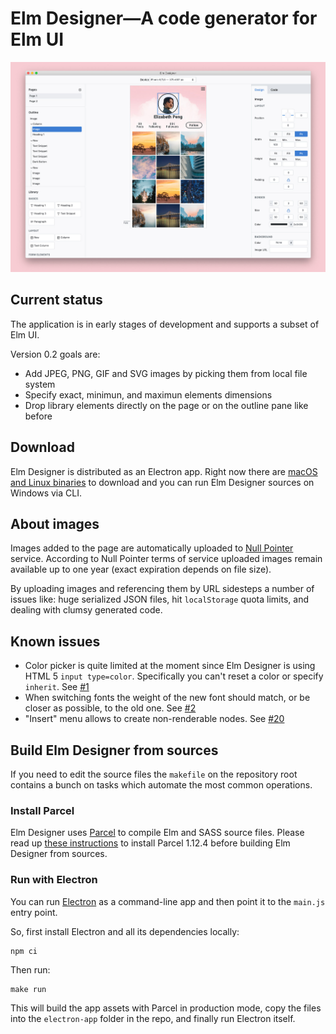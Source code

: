 # Elm Designer—A code generator for Elm UI

![Elm Designer interface](./assets/screenshot.jpg)

## Current status

The application is in early stages of development and supports a subset of Elm UI.

Version 0.2 goals are:

* Add JPEG, PNG, GIF and SVG images by picking them from local file system
* Specify exact, minimun, and maximun elements dimensions
* Drop library elements directly on the page or on the outline pane like before 

## Download 

Elm Designer is distributed as an Electron app. Right now there are [macOS and Linux binaries][d] to download and you can run Elm Designer sources on Windows via CLI.

## About images

Images added to the page are automatically uploaded to [Null Pointer](https://0x0.st) service. According to Null Pointer terms of service uploaded images remain available up to one year (exact expiration depends on file size). 

By uploading images and referencing them by URL sidesteps a number of issues like: huge serialized JSON files, hit `localStorage` quota limits, and dealing with clumsy generated code.

## Known issues

- Color picker is quite limited at the moment since Elm Designer is using HTML 5 `input type=color`. Specifically you can't reset a color or specify `inherit`. See [#1][issue1]
- When switching fonts the weight of the new font should match, or be closer as possible, to the old one. See [#2][issue2]
- "Insert" menu allows to create non-renderable nodes. See [#20][issue20]

## Build Elm Designer from sources

If you need to edit the source files the `makefile` on the repository root contains a bunch on tasks which automate the most common operations.

### Install Parcel

Elm Designer uses [Parcel][2] to compile Elm and SASS source files. Please read up [these instructions][3] to install Parcel 1.12.4 before building Elm Designer from sources.

### Run with Electron

You can run [Electron][4] as a command-line app and then point it to the `main.js` entry point.

So, first install Electron and all its dependencies locally:

    npm ci

Then run:

    make run

This will build the app assets with Parcel in production mode, copy the files into the `electron-app` folder in the repo, and finally run Electron itself.

[1]: https://github.com/electron/electron-packager
[2]: https://parceljs.org
[3]: https://parceljs.org/getting_started.html
[4]: https://www.electronjs.org
[d]: https://github.com/passiomatic/elm-designer/releases/tag/v0.2.0
[issue1]: https://github.com/passiomatic/elm-designer/issues/1 
[issue2]: https://github.com/passiomatic/elm-designer/issues/2 
[issue20]: https://github.com/passiomatic/elm-designer/issues/20